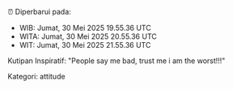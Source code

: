 ⏰ Diperbarui pada:
- WIB: Jumat, 30 Mei 2025 19.55.36 UTC
- WITA: Jumat, 30 Mei 2025 20.55.36 UTC
- WIT: Jumat, 30 Mei 2025 21.55.36 UTC

Kutipan Inspiratif:
"People say me bad, trust me i am the worst!!!"


Kategori: attitude

